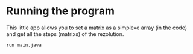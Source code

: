 # Running the program

This little app allows you to set a matrix as a simplexe array (in the code) and get all the steps (matrixs) of the rezolution.

`run main.java`
